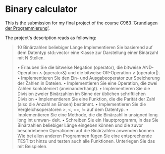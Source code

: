 # Binary calculator

This is the submission for my final project of the course [C963 'Grundlagen der Programmierung'][1].

The project's description reads as following:

> 10 Binärzahlen beliebiger Länge
> Implementieren Sie basierend auf dem Datentyp std::vector<bool> eine Klasse zur Darstellung einer Binärzahl mit N Stellen.
>
> • Erlauben Sie die bitweise Negation (operator), die bitweise AND-Operation ∧ (operator&) und die bitweise OR-Operation ∨ (operator|).
> • Implementieren Sie den Ein- und Ausgabeoperator zur Speicherung der Zahlen in Dateien.
> • Implementieren Sie eine Operation, die zwei Zahlen konkateniert (aneinanderhängt).
> • Implementieren Sie die Division zweier Binärzahlen im Sinne der üblichen schriftlichen Division
> • Implementieren Sie eine Funktion, die die Parität der Zahl (also die Anzahl an Einsen) bestimmt.
> • Implementieren Sie die Vergleichsoperatoren >, <, ==, != auf dem Datentyp.
> • Implementieren Sie eine Methode, die die Binärzahl in unsigned long long int umwan- delt.
> • Schreiben Sie ein Hauptprogramm, in das Sie Binärzahlen beliebiger Länge eingeben können und die zuvor beschriebenen Operationen auf die Binärzahlen anwenden können.
> Wie bei allen anderen Programmen fügen Sie eine entsprechende TEST.txt hinzu und testen auch alle Funktionen. Unterlegen Sie das mit Beispielen.


[1]: https://modulux.htwk-leipzig.de/app-modulux/frontend/studiengaenge/